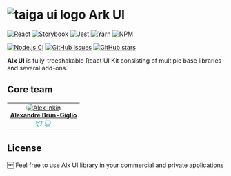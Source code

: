 # <img src="https://alexandrebrungiglio.fr/static/media/logo.2f4ffd121f30d0eb7bbd.png" alt="taiga ui logo" width="48px"> Ark UI
[![React](https://img.shields.io/badge/React-20232A?style=for-the-badge&logo=react&logoColor=61DAFB)](https://reactjs.org)
[![Storybook](https://img.shields.io/badge/-Storybook-FF4785?style=for-the-badge&logo=storybook&logoColor=white)](https://storybook.js.org)
[![Jest](https://img.shields.io/badge/-jest-%23C21325?style=for-the-badge&logo=jest&logoColor=white)](https://jestjs.io/)
[![Yarn](https://img.shields.io/badge/yarn-%232C8EBB.svg?style=for-the-badge&logo=yarn&logoColor=white)](https://yarnpkg.com)
[![NPM](https://img.shields.io/badge/NPM-%23000000.svg?style=for-the-badge&logo=npm&logoColor=white)](https://www.npmjs.com)

[![Node.js CI](https://github.com/AlexBrunGiglio/ark-ui/actions/workflows/node.js.yml/badge.svg?branch=main)](https://github.com/AlexBrunGiglio/ark-ui/actions/workflows/node.js.yml)
[![GitHub issues](https://img.shields.io/github/issues/AlexBrunGiglio/ark-ui)](https://github.com/AlexBrunGiglio/ark-ui/issues)
[![GitHub stars](https://img.shields.io/github/stars/AlexBrunGiglio/ark-ui)](https://github.com/AlexBrunGiglio/ark-ui/stargazers)

**Alx UI** is fully-treeshakable React UI Kit consisting of multiple base libraries and several add-ons.

## Core team

<table>
    <tr>
       <td align="center">
            <a href="https://twitter.com/alexbrung5"
                ><img
                    src="https://github.com/AlexBrunGiglio.png?size=100"
                    width="100"
                    style="margin-bottom: -4px; border-radius: 8px;"
                    alt="Alex Inkin"
                /><br /><b>Alexandre Brun-Giglio</b></a
            >
            <div style="margin-top: 4px">
                <a
                    href="https://twitter.com/alexbrung5"
                    title="Twitter"
                    ><img
                        width="16"
                        src="https://raw.githubusercontent.com/MarsiBarsi/readme-icons/main/twitter.svg"
                /></a>
                <a href="https://github.com/AlexBrunGiglio" title="Github"
                    ><img
                        width="16"
                        src="https://raw.githubusercontent.com/MarsiBarsi/readme-icons/main/github.svg"
                /></a>
            </div>
        </td>
    </tr>
</table>

## License

🆓 Feel free to use Alx UI library in your commercial and private applications